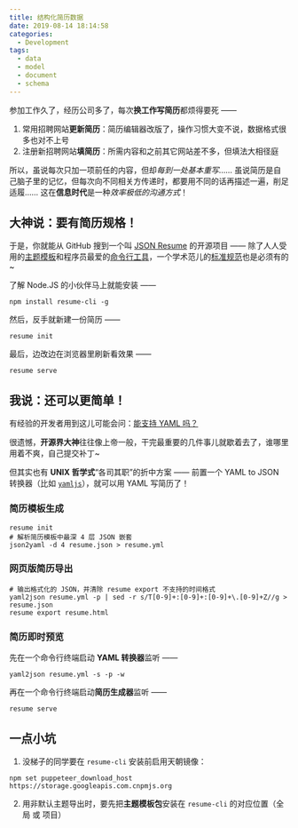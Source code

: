```yaml
---
title: 结构化简历数据
date: 2019-08-14 18:14:58
categories:
  - Development
tags:
  - data
  - model
  - document
  - schema
---
```


参加工作久了，经历公司多了，每次**换工作写简历**都烦得要死 ——

1. 常用招聘网站**更新简历**：简历编辑器改版了，操作习惯大变不说，数据格式很多也对不上号
2. 注册新招聘网站**填简历**：所需内容和之前其它网站差不多，但填法大相径庭

所以，虽说每次只加一项前任的内容，但却*每到一处基本重写*…… 虽说简历是自己脑子里的记忆，但每次向不同相关方传递时，都要用不同的话再描述一遍，削足适履…… 这在**信息时代**是一种*效率极低的沟通方式*！

## 大神说：要有简历规格！

于是，你就能从 GitHub 搜到一个叫 [JSON Resume][1] 的开源项目 —— 除了人人受用的[主题模板][2]和程序员最爱的[命令行工具][3]，一个学术范儿的[标准规范][4]也是必须有的~

了解 Node.JS 的小伙伴马上就能安装 ——

```shell
npm install resume-cli -g
```

然后，反手就新建一份简历 ——

```shell
resume init
```

最后，边改边在浏览器里刷新看效果 ——

```shell
resume serve
```

## 我说：还可以更简单！

有经验的开发者用到这儿可能会问：[能支持 YAML 吗？][5]

很遗憾，**开源界大神**往往像上帝一般，干完最重要的几件事儿就歇着去了，谁哪里用着不爽，自己提交补丁~

但其实也有 **UNIX 哲学式**“各司其职”的折中方案 —— 前置一个 YAML to JSON 转换器（比如 [`yamljs`][6]），就可以用 YAML 写简历了！

### 简历模板生成

```shell
resume init
# 解析简历模板中最深 4 层 JSON 嵌套
json2yaml -d 4 resume.json > resume.yml
```

### 网页版简历导出

```shell
# 输出格式化的 JSON，并清除 resume export 不支持的时间格式
yaml2json resume.yml -p | sed -r s/T[0-9]+:[0-9]+:[0-9]+\.[0-9]+Z//g > resume.json
resume export resume.html
```

### 简历即时预览

先在一个命令行终端启动 **YAML 转换器**监听 ——

```shell
yaml2json resume.yml -s -p -w
```

再在一个命令行终端启动**简历生成器**监听 ——

```shell
resume serve
```

## 一点小坑

1. 没梯子的同学要在 `resume-cli` 安装前启用天朝镜像：

```shell
npm set puppeteer_download_host https://storage.googleapis.com.cnpmjs.org
```

2. 用非默认主题导出时，要先把**主题模板包**安装在 `resume-cli` 的对应位置（全局 或 项目）

[1]: https://jsonresume.org/
[2]: https://jsonresume.org/themes/
[3]: https://jsonresume.org/getting-started/
[4]: https://jsonresume.org/schema/
[5]: https://github.com/jsonresume/resume-cli/issues/20
[6]: https://www.npmjs.com/package/yamljs
